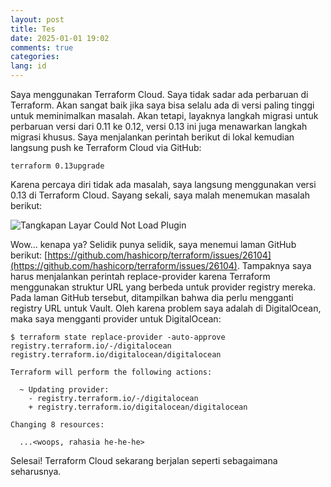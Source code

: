 ```yaml
---
layout: post
title: Tes
date: 2025-01-01 19:02
comments: true
categories:
lang: id
---
```


Saya menggunakan Terraform Cloud. Saya tidak sadar ada perbaruan di
Terraform. Akan sangat baik jika saya bisa selalu ada di versi
paling tinggi untuk meminimalkan masalah. Akan tetapi, layaknya
langkah migrasi untuk perbaruan versi dari 0.11 ke 0.12, versi 0.13 ini
juga menawarkan langkah migrasi khusus. Saya menjalankan perintah
berikut di lokal kemudian langsung push ke Terraform Cloud via GitHub:

    terraform 0.13upgrade

Karena percaya diri tidak ada masalah, saya langsung menggunakan
versi 0.13 di Terraform Cloud. Sayang sekali, saya malah menemukan
masalah berikut:

![Tangkapan Layar Could Not Load Plugin](/images/post/terraform-could-not-load-plugin.png)

Wow... kenapa ya? Selidik punya selidik, saya menemui laman
GitHub berikut: [https://github.com/hashicorp/terraform/issues/26104](https://github.com/hashicorp/terraform/issues/26104).
Tampaknya saya harus menjalankan perintah replace-provider karena Terraform
menggunakan struktur URL yang berbeda untuk provider registry mereka.
Pada laman GitHub tersebut, ditampilkan bahwa dia perlu mengganti registry URL
untuk Vault. Oleh karena problem saya adalah di DigitalOcean, maka saya
mengganti provider untuk DigitalOcean:

    $ terraform state replace-provider -auto-approve registry.terraform.io/-/digitalocean registry.terraform.io/digitalocean/digitalocean

    Terraform will perform the following actions:

      ~ Updating provider:
        - registry.terraform.io/-/digitalocean
        + registry.terraform.io/digitalocean/digitalocean

    Changing 8 resources:

      ...<woops, rahasia he-he-he>

Selesai! Terraform Cloud sekarang berjalan seperti sebagaimana seharusnya.
